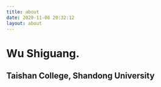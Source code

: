 ```yaml
---
title: about
date: 2020-11-08 20:32:12
layout: about
---
```


# Wu Shiguang.
## Taishan College, Shandong University